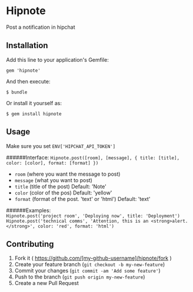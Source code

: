 # Hipnote
Post a notification in hipchat

## Installation
Add this line to your application's Gemfile:

    gem 'hipnote'

And then execute:

    $ bundle

Or install it yourself as:

    $ gem install hipnote

## Usage
Make sure you set `ENV['HIPCHAT_API_TOKEN']` 

######Interface: 
`Hipnote.post([room], [message], { title: [title], color: [color], format: [format] })`  
- `room` (where you want the message to post)
- `message` (what you want to post)
- `title` (title of the post) Default: 'Note'
- `color` (color of the pos) Default: 'yellow'
- `format` (format of the post. 'text' or 'html') Default: 'text'

######Examples:  
`Hipnote.post('project room', 'Deploying now', title: 'Deployment')`  
`Hipnote.post('technical comms', 'Attention, this is an <strong>alert.</strong>', color: 'red', format: 'html')`

## Contributing
1. Fork it ( https://github.com/[my-github-username]/hipnote/fork )
2. Create your feature branch (`git checkout -b my-new-feature`)
3. Commit your changes (`git commit -am 'Add some feature'`)
4. Push to the branch (`git push origin my-new-feature`)
5. Create a new Pull Request
